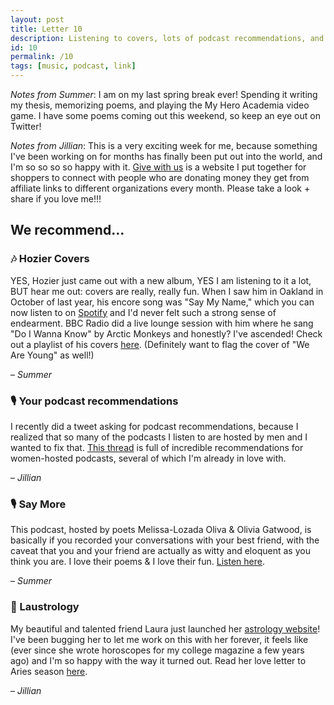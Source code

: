 ```yaml
---
layout: post
title: Letter 10
description: Listening to covers, lots of podcast recommendations, and a no-bullshit astrology website.
id: 10
permalink: /10
tags: [music, podcast, link]
---
```


_Notes from Summer_: I am on my last spring break ever! Spending it writing my thesis, memorizing poems, and playing the My Hero Academia video game. I have some poems coming out this weekend, so keep an eye out on Twitter!

_Notes from Jillian_: This is a very exciting week for me, because something I've been working on for months has finally been put out into the world, and I'm so so so so happy with it. [Give with us](https://givewith.us/) is a website I put together for shoppers to connect with people who are donating money they get from affiliate links to different organizations every month. Please take a look + share if you love me!!!

## We recommend…

### 🎶 Hozier Covers

YES, Hozier just came out with a new album, YES I am listening to it a lot, BUT hear me out: covers are really, really fun. When I saw him in Oakland in October of last year, his encore song was "Say My Name," which you can now listen to on [Spotify](https://open.spotify.com/track/2xbuycY0MolcTZGENc4PuK?si=L3hndwrxRIaTVZSJF_PiMQ) and I'd never felt such a strong sense of endearment. BBC Radio did a live lounge session with him where he sang "Do I Wanna Know" by Arctic Monkeys and honestly? I've ascended! Check out a playlist of his covers [here](https://www.youtube.com/playlist?list=PLSIfogNf6oAgn_mJl1C87S6QifgWs6oc9). (Definitely want to flag the cover of "We Are Young" as well!)

– _Summer_

### 🎙️ Your podcast recommendations

I recently did a tweet asking for podcast recommendations, because I realized that so many of the podcasts I listen to are hosted by men and I wanted to fix that. [This thread](https://twitter.com/jilliangmeehan/status/1106256926126600192) is full of incredible recommendations for women-hosted podcasts, several of which I'm already in love with.

– _Jillian_

### 🎙 Say More

This podcast, hosted by poets Melissa-Lozada Oliva & Olivia Gatwood, is basically if you recorded your conversations with your best friend, with the caveat that you and your friend are actually as witty and eloquent as you think you are. I love their poems & I love their fun. [Listen here](https://open.spotify.com/show/6f746UR7dTrnjp3MgaX0oq?si=E2fm-j8MT4eL5YLUXbCAHQ).

– _Summer_

### 🔗 Laustrology

My beautiful and talented friend Laura just launched her [astrology website](https://laustrology.com/)! I've been bugging her to let me work on this with her forever, it feels like (ever since she wrote horoscopes for my college magazine a few years ago) and I'm so happy with the way it turned out. Read her love letter to Aries season [here](https://laustrology.com/aries).

– _Jillian_
